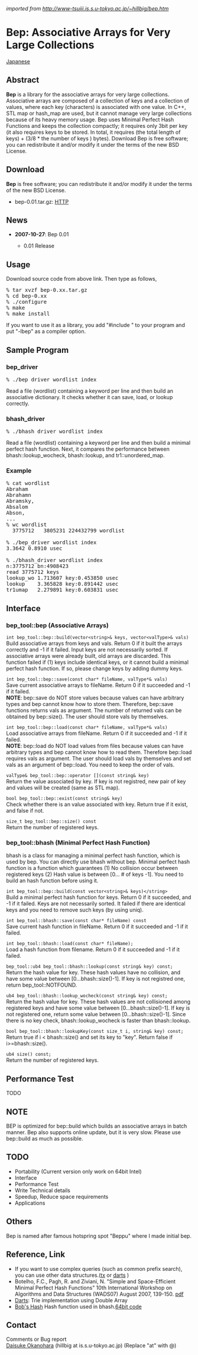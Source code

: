 _imported from http://www-tsujii.is.s.u-tokyo.ac.jp/~hillbig/bep.htm_

# Bep: Associative Arrays for Very Large Collections

[Japanese](http://www-tsujii.is.s.u-tokyo.ac.jp/~hillbig/bep-j.htm)

## Abstract

**Bep** is a library for the associative arrays for very large collections. Associative arrays are composed of a collection of keys and a collection of values, where each key (characters) is associated with one value. In C++, STL map or hash_map are used, but it cannot manage very large collections because of its heavy memory usage. Bep uses Minimal Perfect Hash Functions and keeps the collection compactly; it requires only 3bit per key (it also requires keys to be stored. In total, it requires (the total length of keys) + (3/8 * the number of keys ) bytes). Download Bep is free software; you can redistribute it and/or modify it under the terms of the new BSD License.

## Download

**Bep** is free software; you can redistribute it and/or modify it under the terms of the new BSD License.

*   bep-0.01.tar.gz: [HTTP](http://www-tsujii.is.s.u-tokyo.ac.jp/~hillbig/software/bep-0.01.tar.gz)

## News

*   **2007-10-27**: Bep 0.01  

    *   0.01 Release

## Usage

Download source code from above link. Then type as follows,

<pre>% tar xvzf bep-0.xx.tar.gz
% cd bep-0.xx
% ./configure
% make
% make install
</pre>

If you want to use it as a library, you add "#include <bep bep.hpp="">" to your program and put "-lbep" as a compiler option.

## Sample Program

### bep_driver

<pre>% ./bep_driver wordlist index </pre>

Read a file (wordlist) containing a keyword per line and then build an associative dictionary. It checks whether it can save, load, or lookup correctly.

### bhash_driver

<pre>% ./bhash_driver wordlist index
</pre>

Read a file (wordlist) containing a keyword per line and then build a minimal perfect hash function. Next, it compares the performance between bhash::lookup_wocheck, bhash::lookup, and tr1::unordered_map.

### Example

<pre>% cat wordlist
Abraham
Abrahamn
Abramsky,
Absalom
Abson,
...
% wc wordlist
  3775712   3805231 224432799 wordlist

% ./bep_driver wordlist index
3.3642 0.8910 usec

% ./bhash_driver wordlist index
n:3775712 bn:4908423
read 3775712 keys
lookup_wo 1.713607 key:0.453850 usec
lookup    3.365828 key:0.891442 usec
tr1umap   2.279891 key:0.603831 usec
</pre>

## Interface

### bep_tool::bep (Associative Arrays)

`int bep_tool::bep::build(vector<string>& keys, vector<valType>& vals)`  
Build associative arrays from keys and vals. Return 0 if it built the arrays correctly and -1 if it failed. Input keys are not necessarily sorted. If associative arrays were already built, old arrays are discarded. This function failed if (1) keys include identical keys, or it cannot build a minimal perfect hash function. If so, please change keys by adding dummy keys.

`int bep_tool::bep::save(const char* fileName, valType*& vals)`  
Save current associative arrays to fileName. Return 0 if it succeeded and -1 if it failed.  
**NOTE**: bep::save do NOT store values because values can have arbitrary types and bep cannot know how to store them. Therefore, bep::save functions returns vals as argument. The number of returned vals can be obtained by bep::size(). The user should store vals by themselves.

`int bep_tool::bep::load(const char* fileName, valType*& vals)`  
Load associative arrays from fileName. Return 0 if it succeeded and -1 if it failed.  
**NOTE**: bep::load do NOT load values from files because values can have arbitrary types and bep cannot know how to read them. Therefore bep::load requires vals as argument. The user should load vals by themselves and set vals as an argument of bep::load. You need to keep the order of vals.

`valType& bep_tool::bep::operator [](const string& key)`  
Return the value associated by key. If key is not registred, new pair of key and values will be created (same as STL map).

`bool bep_tool::bep::exist(const string& key)`  
Check whether there is an value associated with key. Return true if it exist, and false if not.

`size_t bep_tool::bep::size() const`  
Return the number of registered keys.

### bep_tool::bhash (Minimal Perfect Hash Function)

bhash is a class for managing a minimal perfect hash function, which is used by bep. You can directly use bhash without bep. Minimal perfect hash function is a function which guarantees (1) No collision occur between registered keys (2) Hash value is between [0... # of keys -1]. You need to build an hash function before using it.

`int bep_tool::bep::build(const vector<string>& keys)</string>`  
Build a minimal perfect hash function for keys. Return 0 if it succeeded, and -1 if it failed. Keys are not necessarily sorted. It failed if there are identical keys and you need to remove such keys (by using uniq).

`int bep_tool::bhash::save(const char* fileName) const`  
Save current hash function in fileName. Return 0 if it succeeded and -1 if it failed.

`int bep_tool::bhash::load(const char* fileName);`  
Load a hash function from filename. Return 0 if it succeeded and -1 if it failed.

`bep_tool::ub4 bep_tool::bhash::lookup(const string& key) const;`  
Return the hash value for key. These hash values have no collision, and have some value between [0...bhash::size()-1]. If key is not registred one, return bep_tool::NOTFOUND.

`ub4 bep_tool::bhash::lookup_wocheck(const string& key) const;`  
Return the hash value for key. These hash values are not collisioned among registered keys and have some value between [0...bhash::size()-1]. If key is not registered one, return some value between [0...bhash::size()-1]. Since there is no key check, bhash::lookup_wocheck is faster than bhash::lookup.

`bool bep_tool::bhash::lookupKey(const size_t i, string& key) const;`  
Return true if i < bhash::size() and set its key to "key". Return false if i>=bhash::size().

`ub4 size() const;`  
Return the number of registered keys.

## Performance Test

TODO

## NOTE

BEP is optimized for bep::build which builds an associative arrays in batch manner. Bep also supports online update, but it is very slow. Please use bep::build as much as possible.

## TODO

*   Portability (Current version only work on 64bit Intel)
*   Interface
*   Performance Test
*   Write Technical details
*   Speedup, Reduce space requirements
*   Applications

## Others

Bep is named after famous hotspring spot "Beppu" where I made initial bep.

## Reference, Link

*   If you want to use complex queries (such as common prefix search), you can use other data structures.([tx](http://www-tsujii.is.s.u-tokyo.ac.jp/~hillbig/tx-j.htm) or [darts](http://chasen.org/~taku/software/darts/) )
*   Botelho, F.C., Pagh, R. and Ziviani, N. "Simple and Space-Efficient Minimal Perfect Hash Functions" 10th International Workshop on Algorithms and Data Structures (WADS07) August 2007, 139-150\. [pdf](http://homepages.dcc.ufmg.br/~nivio/papers/wads07.pdf)
*   [Darts](http://www.chasen.org/~taku/software/darts/): Trie implementation using Double Array
*   [Bob's Hash](http://www.burtleburtle.net/bob/hash/doobs.html) Hash function used in bhash.[64bit code](http://www.burtleburtle.net/bob/c/lookup8.c)

## Contact

Comments or Bug report  
[Daisuke Okanohara](http://www-tsujii.is.s.u-tokyo.ac.jp/~hillbig/atlab-j.html) (hillbig at is.s.u-tokyo.ac.jp) (Replace "at" with @)